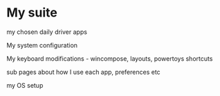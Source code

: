 # My suite

my chosen daily driver apps

My system configuration

My keyboard modifications - wincompose, layouts, powertoys shortcuts

sub pages about how I use each app, preferences etc

my OS setup&#x20;
